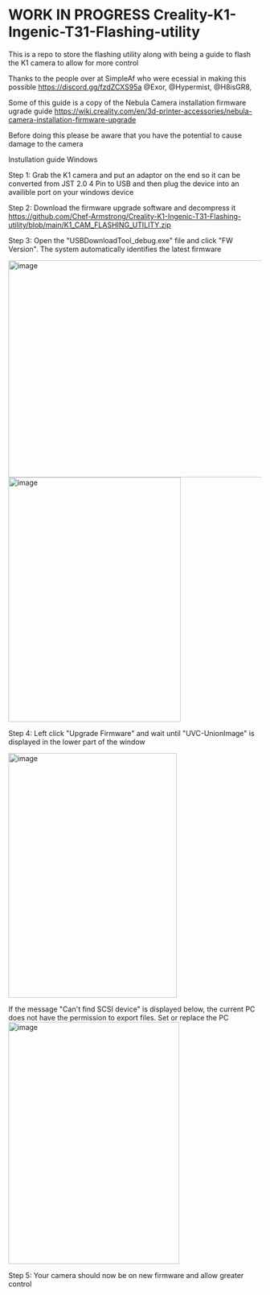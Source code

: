 # WORK IN PROGRESS Creality-K1-Ingenic-T31-Flashing-utility


This is a repo to store the flashing utility along with being a guide to flash the K1 camera to allow for more control

Thanks to the people over at SimpleAf who were ecessial in making this possible https://discord.gg/fzdZCXS95a @Exor, @Hypermist, @H8isGR8,

Some of this guide is a copy of the Nebula Camera installation firmware ugrade guide
https://wiki.creality.com/en/3d-printer-accessories/nebula-camera-installation-firmware-upgrade

Before doing this please be aware that you have the potential to cause damage to the camera

Instullation guide
Windows



Step 1:
Grab the K1 camera and put an adaptor on the end so it can be converted from JST 2.0 4 Pin to USB and then plug the device into an availible port on your windows device



Step 2:
Download the firmware upgrade software and decompress it https://github.com/Chef-Armstrong/Creality-K1-Ingenic-T31-Flashing-utility/blob/main/K1_CAM_FLASHING_UTILITY.zip



Step 3:
Open the "USBDownloadTool_debug.exe" file and click "FW Version". The system automatically identifies the latest firmware

<img width="590" height="431" alt="image" src="https://github.com/user-attachments/assets/3bbee414-e953-4ce7-8aec-196ad14b00bf" />


<img width="343" height="486" alt="image" src="https://github.com/user-attachments/assets/c2923a7a-72bc-40de-912d-4dddae4607a6" />



Step 4:
Left click "Upgrade Firmware" and wait until "UVC-UnionImage" is displayed in the lower part of the window

<img width="335" height="486" alt="image" src="https://github.com/user-attachments/assets/76c55804-25d8-4184-ba61-fa5690149df0" />


If the message "Can't find SCSI device" is displayed below, the current PC does not have the permission to export files. Set or replace the PC
<img width="340" height="481" alt="image" src="https://github.com/user-attachments/assets/3eaddca9-900c-41fe-abeb-5660701f4509" />



Step 5: 
Your camera should now be on new firmware and allow greater control
